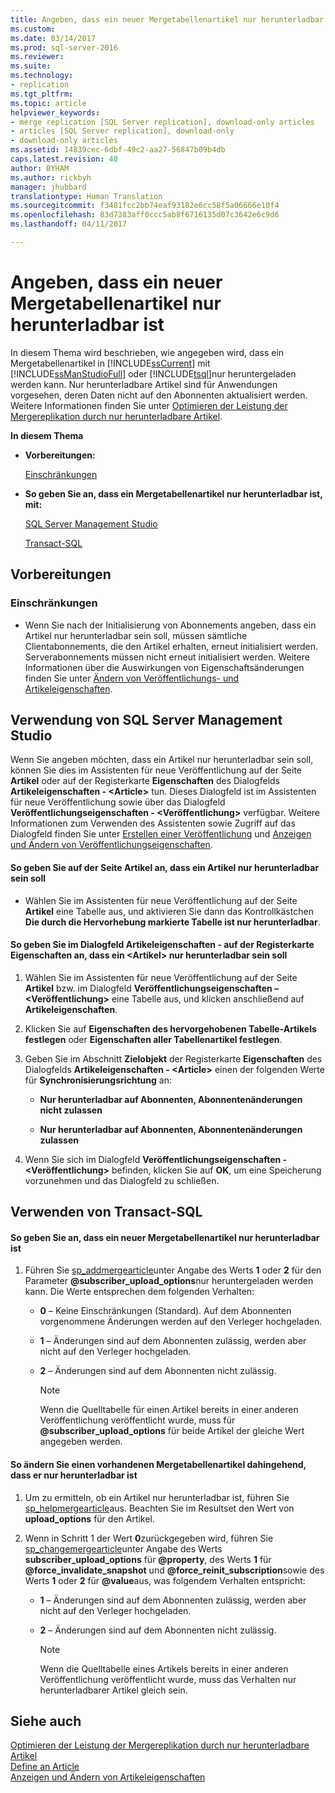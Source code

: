 ```yaml
---
title: Angeben, dass ein neuer Mergetabellenartikel nur herunterladbar ist | Microsoft-Dokumentation
ms.custom: 
ms.date: 03/14/2017
ms.prod: sql-server-2016
ms.reviewer: 
ms.suite: 
ms.technology:
- replication
ms.tgt_pltfrm: 
ms.topic: article
helpviewer_keywords:
- merge replication [SQL Server replication], download-only articles
- articles [SQL Server replication], download-only
- download-only articles
ms.assetid: 14839cec-6dbf-49c2-aa27-56847b09b4db
caps.latest.revision: 40
author: BYHAM
ms.author: rickbyh
manager: jhubbard
translationtype: Human Translation
ms.sourcegitcommit: f3481fcc2bb74eaf93182e6cc58f5a06666e10f4
ms.openlocfilehash: 83d7383aff0ccc5ab8f6716135d07c3642e6c9d6
ms.lasthandoff: 04/11/2017

---
```

# <a name="specify-that-a-merge-table-article-is-download-only"></a>Angeben, dass ein neuer Mergetabellenartikel nur herunterladbar ist
  In diesem Thema wird beschrieben, wie angegeben wird, dass ein Mergetabellenartikel in [!INCLUDE[ssCurrent](../../../includes/sscurrent-md.md)] mit [!INCLUDE[ssManStudioFull](../../../includes/ssmanstudiofull-md.md)] oder [!INCLUDE[tsql](../../../includes/tsql-md.md)]nur heruntergeladen werden kann. Nur herunterladbare Artikel sind für Anwendungen vorgesehen, deren Daten nicht auf den Abonnenten aktualisiert werden. Weitere Informationen finden Sie unter [Optimieren der Leistung der Mergereplikation durch nur herunterladbare Artikel](../../../relational-databases/replication/merge/optimize-merge-replication-performance-with-download-only-articles.md).  
  
 **In diesem Thema**  
  
-   **Vorbereitungen:**  
  
     [Einschränkungen](#Restrictions)  
  
-   **So geben Sie an, dass ein Mergetabellenartikel nur herunterladbar ist, mit:**  
  
     [SQL Server Management Studio](#SSMSProcedure)  
  
     [Transact-SQL](#TsqlProcedure)  
  
##  <a name="BeforeYouBegin"></a> Vorbereitungen  
  
###  <a name="Restrictions"></a> Einschränkungen  
  
-   Wenn Sie nach der Initialisierung von Abonnements angeben, dass ein Artikel nur herunterladbar sein soll, müssen sämtliche Clientabonnements, die den Artikel erhalten, erneut initialisiert werden. Serverabonnements müssen nicht erneut initialisiert werden. Weitere Informationen über die Auswirkungen von Eigenschaftsänderungen finden Sie unter [Ändern von Veröffentlichungs- und Artikeleigenschaften](../../../relational-databases/replication/publish/change-publication-and-article-properties.md).  
  
##  <a name="SSMSProcedure"></a> Verwendung von SQL Server Management Studio  
 Wenn Sie angeben möchten, dass ein Artikel nur herunterladbar sein soll, können Sie dies im Assistenten für neue Veröffentlichung auf der Seite **Artikel** oder auf der Registerkarte **Eigenschaften** des Dialogfelds **Artikeleigenschaften - \<Article>** tun. Dieses Dialogfeld ist im Assistenten für neue Veröffentlichung sowie über das Dialogfeld **Veröffentlichungseigenschaften - \<Veröffentlichung>** verfügbar. Weitere Informationen zum Verwenden des Assistenten sowie Zugriff auf das Dialogfeld finden Sie unter [Erstellen einer Veröffentlichung](../../../relational-databases/replication/publish/create-a-publication.md) und [Anzeigen und Ändern von Veröffentlichungseigenschaften](../../../relational-databases/replication/publish/view-and-modify-publication-properties.md).  
  
#### <a name="to-specify-that-an-article-is-download-only-on-the-articles-page"></a>So geben Sie auf der Seite Artikel an, dass ein Artikel nur herunterladbar sein soll  
  
-   Wählen Sie im Assistenten für neue Veröffentlichung auf der Seite **Artikel** eine Tabelle aus, und aktivieren Sie dann das Kontrollkästchen **Die durch die Hervorhebung markierte Tabelle ist nur herunterladbar**.  
  
#### <a name="to-specify-that-an-article-is-download-only-on-the-properties-tab-of-the-article-properties---article-dialog-box"></a>So geben Sie im Dialogfeld Artikeleigenschaften - auf der Registerkarte Eigenschaften an, dass ein \<Artikel> nur herunterladbar sein soll  
  
1.  Wählen Sie im Assistenten für neue Veröffentlichung auf der Seite **Artikel** bzw. im Dialogfeld **Veröffentlichungseigenschaften – \<Veröffentlichung>** eine Tabelle aus, und klicken anschließend auf **Artikeleigenschaften**.  
  
2.  Klicken Sie auf **Eigenschaften des hervorgehobenen Tabelle-Artikels festlegen** oder **Eigenschaften aller Tabellenartikel festlegen**.  
  
3.  Geben Sie im Abschnitt **Zielobjekt** der Registerkarte **Eigenschaften** des Dialogfelds **Artikeleigenschaften - \<Article>** einen der folgenden Werte für **Synchronisierungsrichtung** an:  
  
    -   **Nur herunterladbar auf Abonnenten, Abonnentenänderungen nicht zulassen**  
  
    -   **Nur herunterladbar auf Abonnenten, Abonnentenänderungen zulassen**  
  
4.  Wenn Sie sich im Dialogfeld **Veröffentlichungseigenschaften - \<Veröffentlichung>** befinden, klicken Sie auf **OK**, um eine Speicherung vorzunehmen und das Dialogfeld zu schließen.  
  
##  <a name="TsqlProcedure"></a> Verwenden von Transact-SQL  
  
#### <a name="to-specify-that-a-new-merge-table-article-is-download-only"></a>So geben Sie an, dass ein neuer Mergetabellenartikel nur herunterladbar ist  
  
1.  Führen Sie [sp_addmergearticle](../../../relational-databases/system-stored-procedures/sp-addmergearticle-transact-sql.md)unter Angabe des Werts **1** oder **2** für den Parameter **@subscriber_upload_options**nur heruntergeladen werden kann. Die Werte entsprechen dem folgenden Verhalten:  
  
    -   **0** &ndash; Keine Einschränkungen (Standard). Auf dem Abonnenten vorgenommene Änderungen werden auf den Verleger hochgeladen.  
  
    -   **1** &ndash; Änderungen sind auf dem Abonnenten zulässig, werden aber nicht auf den Verleger hochgeladen.  
  
    -   **2** &ndash; Änderungen sind auf dem Abonnenten nicht zulässig.  
  
        > [!NOTE]  
        >  Wenn die Quelltabelle für einen Artikel bereits in einer anderen Veröffentlichung veröffentlicht wurde, muss für **@subscriber_upload_options** für beide Artikel der gleiche Wert angegeben werden.  
  
#### <a name="to-modify-an-existing-merge-table-article-to-be-download-only"></a>So ändern Sie einen vorhandenen Mergetabellenartikel dahingehend, dass er nur herunterladbar ist  
  
1.  Um zu ermitteln, ob ein Artikel nur herunterladbar ist, führen Sie [sp_helpmergearticle](../../../relational-databases/system-stored-procedures/sp-helpmergearticle-transact-sql.md)aus. Beachten Sie im Resultset den Wert von **upload_options** für den Artikel.  
  
2.  Wenn in Schritt 1 der Wert **0**zurückgegeben wird, führen Sie [sp_changemergearticle](../../../relational-databases/system-stored-procedures/sp-changemergearticle-transact-sql.md)unter Angabe des Werts **subscriber_upload_options** für **@property**, des Werts **1** für **@force_invalidate_snapshot** und **@force_reinit_subscription**sowie des Werts **1** oder **2** für **@value**aus, was folgendem Verhalten entspricht:  
  
    -   **1** &ndash; Änderungen sind auf dem Abonnenten zulässig, werden aber nicht auf den Verleger hochgeladen.  
  
    -   **2** &ndash; Änderungen sind auf dem Abonnenten nicht zulässig.  
  
        > [!NOTE]  
        >  Wenn die Quelltabelle eines Artikels bereits in einer anderen Veröffentlichung veröffentlicht wurde, muss das Verhalten nur herunterladbarer Artikel gleich sein.  
  
## <a name="see-also"></a>Siehe auch  
 [Optimieren der Leistung der Mergereplikation durch nur herunterladbare Artikel](../../../relational-databases/replication/merge/optimize-merge-replication-performance-with-download-only-articles.md)   
 [Define an Article](../../../relational-databases/replication/publish/define-an-article.md)   
 [Anzeigen und Ändern von Artikeleigenschaften](../../../relational-databases/replication/publish/view-and-modify-article-properties.md)  
  
  
